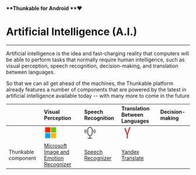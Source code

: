 #### **Thunkable for Android **❤

# Artificial Intelligence \(A.I.\)

---

Artificial intelligence is the idea and fast-charging reality that computers will be able to perform tasks that normally require human intelligence, such as visual perception, speech recognition, decision-making, and translation between languages.

So that we can all get ahead of the machines, the Thunkable platform already features a number of components that are powered by the latest in artificial intelligence available today -- with many more to come in the future

|  | Visual Perception | Speech Recognition | Translation Between Languages | Decision-making |
| :--- | :--- | :--- | :--- | :--- |
|  | ![](/assets/microsoft-icon.png) | ![](/assets/speech-recognizer-icon.png) | ![](/assets/yandex-icon.png) |  |
| Thunkable component | [Microsoft Image and Emotion Recognizer](/android/components/image/microsoft-image-recognizer.md) | [Speech Recognizer](/android/components/voice/speech-recognizer.md) | [Yandex Translate](/android/components/voice/yandex-translate.md) |  |



